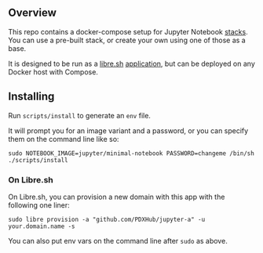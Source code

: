 ## Overview

This repo contains a docker-compose setup for Jupyter Notebook [stacks](https://github.com/jupyter/docker-stacks/#stacks-tags-versioning-and-progress). You can use a pre-built stack, or create your own using one of those as a base.

It is designed to be run as a [libre.sh](https://github.com/indiehosters/libre.sh) [application](https://github.com/indiehosters/applications), but can be deployed on any Docker host with Compose.

## Installing

Run `scripts/install` to generate an `env` file.

It will prompt you for an image variant and a password, or you can specify them on the command line like so:

    sudo NOTEBOOK_IMAGE=jupyter/minimal-notebook PASSWORD=changeme /bin/sh ./scripts/install

### On Libre.sh

On Libre.sh, you can provision a new domain with this app with the following one liner:

```
sudo libre provision -a "github.com/PDXHub/jupyter-a" -u your.domain.name -s
```

You can also put env vars on the command line after `sudo` as above.
